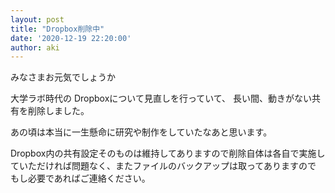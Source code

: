 ```yaml
---
layout: post
title: "Dropbox削除中"
date: '2020-12-19 22:20:00'
author: aki
---
```


みなさまお元気でしょうか

大学ラボ時代の
Dropboxについて見直しを行っていて、
長い間、動きがない共有を削除しました。

あの頃は本当に一生懸命に研究や制作をしていたなあと思います。

Dropbox内の共有設定そのものは維持してありますので削除自体は各自で実施していただければ問題なく、またファイルのバックアップは取ってありますので
もし必要であればご連絡ください。

